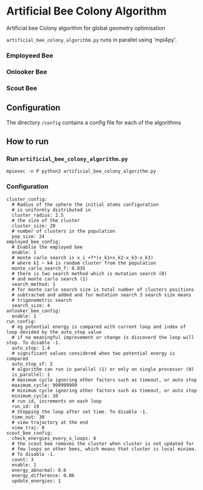 # Artificial Bee Colony Algorithm

Artificial bee Colony algorithm for global geometry optimisation

`artificial_bee_colony_algorithm.py` runs in parallel using 'mpi4py'.

### Employeed Bee
### Onlooker Bee
### Scout Bee

## Configuration
The directory `/config` contains a config file for each of
the algorithms


## How to run
### Run `artificial_bee_colony_algorithm.py`
```
mpiexec -n P python3 artificial_bee_colony_algorithm.py 
```
### Configuration

```
cluster_config:
  # Radius of the sphere the initial atoms configuration
  # is uniformly distributed in   
  cluster_radius: 2.5
  # the size of the cluster
  cluster_size: 20
  # number of clusters in the population
  pop_size: 24
employed_bee_config:
  # Enablie the employed bee
  enable: 1
  # monte carlo search is x_i +f*(x_k1+x_k2-x_k3-x_k3)
  # where k1 ~ k4 is random cluster from the population
  monte_carlo_search_f: 0.035
  # there is two search method which is mutation search (0)
  # and monte carlo search (1)
  search_method: 1
  # for monte carlo search size is total number of clusters positions
  # subtracted and added and for mutation search 3 search size means
  # trigonometric search 
  search_size: 4
onlooker_bee_config:
  enable: 1
run_config:
  # eg potential energy is compared with current loop and index of loop devided by the auto_stop value
  # if no meaningful improvement or change is discoverd the loop will stop. To disable -1.
  auto_stop: 1.4
  # significant values considered when two potential energy is compared
  auto_stop_sf: 2
  # algorithm can run in parallel (1) or only on single processor (0)
  is_parallel: 1
  # maximum cycle ignoring other factors such as timeout, or auto stop
  maximum_cycle: 999999999
  # minimum cycle ignoring other factors such as timeout, or auto stop
  minimum_cycle: 10
  # run id, increments on each loop
  run_id: 19
  # Stopping the loop after set time. To disable -1.
  time_out: 30
  # view trajactory at the end
  view_traj: 0
scout_bee_config:
  check_energies_every_x_loops: 6
  # the scout bee removes the cluster when cluster is not updated for 
  # few loops on other bees, which means that cluster is local minima. 
  # To disable -1.
  count: 3
  enable: 1
  energy_abnormal: 0.6
  energy_difference: 0.06
  update_energies: 1

```
